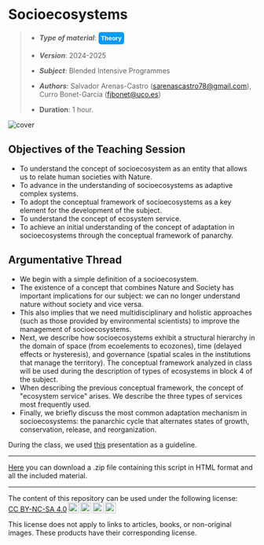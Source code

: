 # Socioecosystems

> + **_Type of material_**: <span style="display: inline-block; font-size: 12px; color: white; background-color: #029BF9; border-radius: 5px; padding: 5px; font-weight: bold;"> Theory</span>
> + **_Version_**: 2024-2025
>
> +  **_Subject_**: Blended Intensive Programmes
>
> + **_Authors_**: Salvador Arenas-Castro (sarenascastro78@gmail.com), Curro Bonet-García (fjbonet@uco.es)
>
> + **Duration**: 1 hour.

![cover](https://github.com/aprendiendo-cosas/Th_socioecosystems_BIP/blob/2024_2025/imagenes/portada.jpg?raw=true)

## Objectives of the Teaching Session

+ To understand the concept of socioecosystem as an entity that allows us to relate human societies with Nature.
+ To advance in the understanding of socioecosystems as adaptive complex systems.
+ To adopt the conceptual framework of socioecosystems as a key element for the development of the subject.
+ To understand the concept of ecosystem service.
+ To achieve an initial understanding of the concept of adaptation in socioecosystems through the conceptual framework of panarchy.



## Argumentative Thread

+ We begin with a simple definition of a socioecosystem.
+ The existence of a concept that combines Nature and Society has important implications for our subject: we can no longer understand nature without society and vice versa.
+ This also implies that we need multidisciplinary and holistic approaches (such as those provided by environmental scientists) to improve the management of socioecosystems.
+ Next, we describe how socioecosystems exhibit a structural hierarchy in the domain of space (from ecoelements to ecozones), time (delayed effects or hysteresis), and governance (spatial scales in the institutions that manage the territory). The conceptual framework analyzed in class will be used during the description of types of ecosystems in block 4 of the subject.
+ When describing the previous conceptual framework, the concept of "ecosystem service" arises. We describe the three types of services most frequently used.
+ Finally, we briefly discuss the most common adaptation mechanism in socioecosystems: the panarchic cycle that alternates states of growth, conservation, release, and reorganization.

During the class, we used [this](https://github.com/aprendiendo-cosas/Th_socioecosystems_BIP/blob/2024_2025/presentation/socioecosystems.pptx?raw=true) presentation as a guideline.





****

[Here](https://github.com/aprendiendo-cosas/Th_socioecosystems_BIP/archive/refs/tags/2024_2025.zip) you can download a .zip file containing this script in HTML format and all the included material.

****
<p xmlns:cc="http://creativecommons.org/ns#" >The content of this repository can be used under the following license:  <a  href="https://creativecommons.org/licenses/by-nc-sa/4.0/?ref=chooser-v1"  target="_blank" rel="license noopener noreferrer"  style="display:inline-block;">CC BY-NC-SA 4.0<img  style="height:22px!important;margin-left:3px;vertical-align:text-bottom;"   src="https://mirrors.creativecommons.org/presskit/icons/cc.svg?ref=chooser-v1"  alt=""><img  style="height:22px!important;margin-left:3px;vertical-align:text-bottom;"   src="https://mirrors.creativecommons.org/presskit/icons/by.svg?ref=chooser-v1"  alt=""><img  style="height:22px!important;margin-left:3px;vertical-align:text-bottom;"   src="https://mirrors.creativecommons.org/presskit/icons/nc.svg?ref=chooser-v1"  alt=""><img  style="height:22px!important;margin-left:3px;vertical-align:text-bottom;"   src="https://mirrors.creativecommons.org/presskit/icons/sa.svg?ref=chooser-v1"  alt=""></a></p> 

<p>This license does not apply to links to articles, books, or non-original images. These products have their corresponding license.</p>
